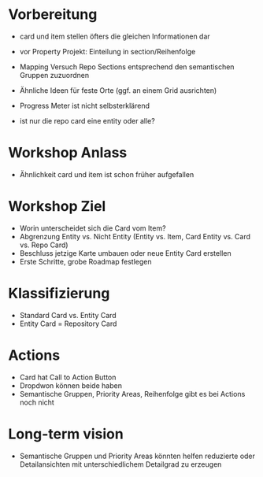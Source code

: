 # Vorbereitung

* card und item stellen öfters die gleichen Informationen dar
* vor Property Projekt: Einteilung in section/Reihenfolge
* Mapping Versuch Repo Sections entsprechend den semantischen Gruppen zuzuordnen
* Ähnliche Ideen für feste Orte (ggf. an einem Grid ausrichten)

* Progress Meter ist nicht selbsterklärend

* ist nur die repo card eine entity oder alle?

# Workshop Anlass

* Ähnlichkeit card und item ist schon früher aufgefallen


# Workshop Ziel

* Worin unterscheidet sich die Card vom Item?
* Abgrenzung Entity vs. Nicht Entity (Entity vs. Item, Card Entity vs. Card vs. Repo Card)
* Beschluss jetzige Karte umbauen oder neue Entity Card erstellen
* Erste Schritte, grobe Roadmap festlegen


# Klassifizierung

* Standard Card vs. Entity Card
* Entity Card = Repository Card

# Actions

* Card hat Call to Action Button
* Dropdwon können beide haben
* Semantische Gruppen, Priority Areas, Reihenfolge gibt es bei Actions noch nicht

# Long-term vision

* Semantische Gruppen und Priority Areas könnten helfen reduzierte oder Detailansichten mit unterschiedlichem Detailgrad zu erzeugen